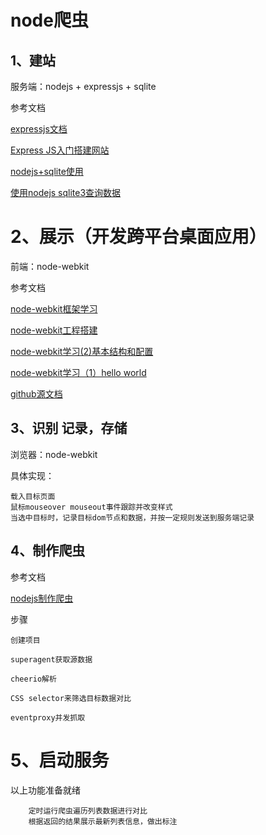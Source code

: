 node爬虫
=
1、建站
-
服务端：nodejs + expressjs + sqlite

参考文档	

[expressjs文档](http://www.expressjs.com.cn/4x/api.html)

[Express JS入门搭建网站](http://www.chinaz.com/web/2015/0512/405473.shtml)

[nodejs+sqlite使用](http://blog.modulus.io/nodejs-and-sqlite)

[使用nodejs sqlite3查询数据](https://www.phodal.com/blog/node-sqlite3-javascript-with-sqlite3-db-file/)

2、展示（开发跨平台桌面应用）
=
前端：node-webkit

参考文档

[node-webkit框架学习](http://blog.csdn.net/glt3953/article/details/12783801)

[node-webkit工程搭建](http://blog.csdn.net/glt3953/article/details/12510923)

[node-webkit学习(2)基本结构和配置](http://www.cnblogs.com/xuanhun/p/3656003.html)

[node-webkit学习（1）hello world](http://www.cnblogs.com/xuanhun/p/3653816.html)

[github源文档](https://github.com/nwjs/nw.js)

3、识别 记录，存储
-
浏览器：node-webkit

具体实现：

	载入目标页面
	鼠标mouseover mouseout事件跟踪并改变样式
	当选中目标时，记录目标dom节点和数据，并按一定规则发送到服务端记录
4、制作爬虫
-
参考文档

[nodejs制作爬虫](http://www.aspku.com/kaifa/javascript/45405.html)

步骤

	创建项目

	superagent获取源数据

	cheerio解析
	
	CSS selector来筛选目标数据对比

	eventproxy并发抓取
	

5、启动服务
=
以上功能准备就绪
	
		定时运行爬虫遍历列表数据进行对比
		根据返回的结果展示最新列表信息，做出标注
		